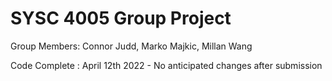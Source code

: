 # SYSC 4005 Group Project
Group Members: Connor Judd, Marko Majkic, Millan Wang


Code Complete : April 12th 2022 - No anticipated changes after submission
